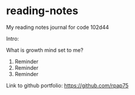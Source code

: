 # reading-notes

My reading notes journal for code 102d44

Intro:

What is growth mind set to me?

1. Reminder
2. Reminder
3. Reminder

Link to github portfolio: https://github.com/rpap75
